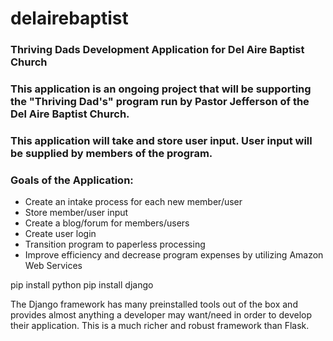 # delairebaptist
### Thriving Dads Development Application for Del Aire Baptist Church

### This application is an ongoing project that will be supporting the "Thriving Dad's" program run by Pastor Jefferson of the Del Aire Baptist Church. 
### This application will take and store user input. User input will be supplied by members of the program. 

### Goals of the Application:

- Create an intake process for each new member/user
- Store member/user input 
- Create a blog/forum for members/users
- Create user login 
- Transition program to paperless processing 
- Improve efficiency and decrease program expenses by utilizing Amazon Web Services 




pip install python
pip install django

The Django framework has many preinstalled tools out of the box and provides almost anything a developer may want/need in order to develop their application. This is a much richer and robust framework than Flask.



